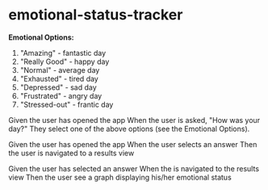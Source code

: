 # emotional-status-tracker

**Emotional Options:**
1. "Amazing" - fantastic day
2. "Really Good" - happy day
3. "Normal" - average day
4. "Exhausted" - tired day
5. "Depressed" - sad day
6. "Frustrated" - angry day
7. "Stressed-out" - frantic day

Given the user has opened the app
When the user is asked, "How was your day?"
They select one of the above options (see the Emotional Options).

Given the user has opened the app
When the user selects an answer
Then the user is navigated to a results view

Given the user has selected an answer
When the is navigated to the results view
Then the user see a graph displaying his/her emotional status
